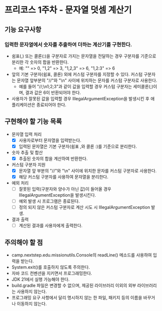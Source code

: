 # 프리코스 1주차 - 문자열 덧셈 계산기

## 기능 요구사항
### 입력한 문자열에서 숫자를 추출하여 더하는 계산기를 구현한다.
- 쉼표(,) 또는 콜론(:)을 구분자로 가지는 문자열을 전달하는 경우 구분자를 기준으로 분리한 각 숫자의 합을 반환한다.
  - 예: "" => 0, "1,2" => 3, "1,2,3" => 6, "1,2:3" => 6
- 앞의 기본 구분자(쉼표, 콜론) 외에 커스텀 구분자를 지정할 수 있다. 커스텀 구분자는 문자열 앞부분의 "//"와 "\n" 사이에 위치하는 문자를 커스텀 구분자로 사용한다.
  - 예를 들어 "//;\n1;2;3"과 같이 값을 입력할 경우 커스텀 구분자는 세미콜론(;)이며, 결과 값은 6이 반환되어야 한다.
- 사용자가 잘못된 값을 입력할 경우 IllegalArgumentException을 발생시킨 후 애플리케이션은 종료되어야 한다.

## 구현해야 할 기능 목록
- 문자열 입력 처리   
   - [x] 사용자로부터 문자열을 입력받는다. 
   - [x] 입력된 문자열은 기본 구분자(쉼표 ,와 콜론 :)를 기준으로 분리한다.
     
- 숫자 추출 및 합산   
   - [x] 추출된 숫자의 합을 계산하여 반환한다.

- 커스텀 구분자 지원   
   - [x] 문자열 앞 부분의 "//"와 "\n" 사이에 위치한 문자를 커스텀 구분자로 사용한다.
   - [x] 해당 커스텀 구분자를 사용하여 문자열을 분리한다.

- 예외 처리   
   - [ ] 잘못된 입력(구분자와 양수가 아닌 값)이 들어올 경우 IllegalArgumentException을 발생시킨다.
   - [ ] 예외 발생 시 프로그램은 종료된다.
   - [ ] 정의 되지 않은 커스텀 구분자로 계산 시도 시 IllegalArgumentException 발생.

- 결과 출력   
   - [ ] 계산된 결과를 사용자에게 출력한다.

## 주의해야 할 점
- camp.nextstep.edu.missionutils.Console의 readLine() 메소드를 사용하여 입력을 받는다.
- System.exit()를 호출하지 않도록 주의한다.
- 자바 코드 컨벤션을 지키면서 프로그래밍한다.
- JDK 21에서 실행 가능해야 한다. 
- build.gradle 파일은 변경할 수 없으며, 제공된 라이브러리 이외의 외부 라이브러리는 사용하지 않는다.
- 프로그래밍 요구 사항에서 달리 명시하지 않는 한 파일, 패키지 등의 이름을 바꾸거나 이동하지 않는다.